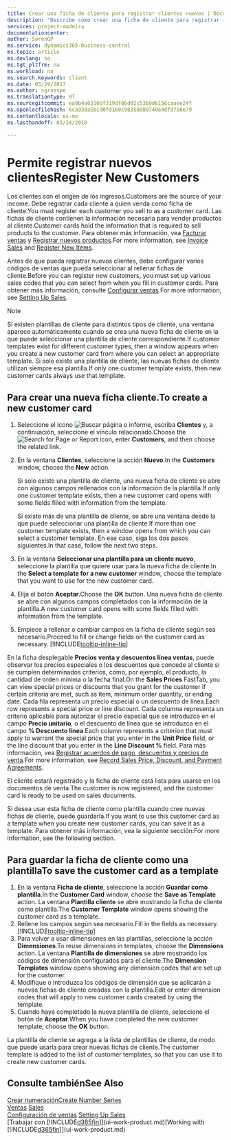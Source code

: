 ```yaml
---
title: Crear una ficha de cliente para registrar clientes nuevos | Documentos de Microsoft
description: "Describe cómo crear una ficha de cliente para registrar información acerca de cada cliente nuevo o existente a los que venda productos."
services: project-madeira
documentationcenter: 
author: SorenGP
ms.service: dynamics365-business-central
ms.topic: article
ms.devlang: na
ms.tgt_pltfrm: na
ms.workload: na
ms.search.keywords: client
ms.date: 03/29/2017
ms.author: sgroespe
ms.translationtype: HT
ms.sourcegitcommit: ea9b4a6310df319df06d02c53b9d6156caaee24f
ms.openlocfilehash: 6ca938a5bcd0fd160c98358d89740e4dfd756e79
ms.contentlocale: es-mx
ms.lasthandoff: 03/28/2018

---
```

# <a name="register-new-customers"></a><span data-ttu-id="fbfcf-103">Permite registrar nuevos clientes</span><span class="sxs-lookup"><span data-stu-id="fbfcf-103">Register New Customers</span></span>
<span data-ttu-id="fbfcf-104">Los clientes son el origen de los ingresos.</span><span class="sxs-lookup"><span data-stu-id="fbfcf-104">Customers are the source of your income.</span></span> <span data-ttu-id="fbfcf-105">Debe registrar cada cliente a quien venda como ficha de cliente.</span><span class="sxs-lookup"><span data-stu-id="fbfcf-105">You must register each customer you sell to as a customer card.</span></span> <span data-ttu-id="fbfcf-106">Las fichas de cliente contienen la información necesaria para vender productos al cliente.</span><span class="sxs-lookup"><span data-stu-id="fbfcf-106">Customer cards hold the information that is required to sell products to the customer.</span></span> <span data-ttu-id="fbfcf-107">Para obtener más información, vea [Facturar ventas](sales-how-invoice-sales.md) y [Registrar nuevos productos](inventory-how-register-new-items.md).</span><span class="sxs-lookup"><span data-stu-id="fbfcf-107">For more information, see [Invoice Sales](sales-how-invoice-sales.md) and [Register New Items](inventory-how-register-new-items.md).</span></span>  

<span data-ttu-id="fbfcf-108">Antes de que pueda registrar nuevos clientes, debe configurar varios códigos de ventas que pueda seleccionar al rellenar fichas de cliente.</span><span class="sxs-lookup"><span data-stu-id="fbfcf-108">Before you can register new customers, you must set up various sales codes that you can select from when you fill in customer cards.</span></span> <span data-ttu-id="fbfcf-109">Para obtener más información, consulte [Configurar ventas](sales-setup-sales.md).</span><span class="sxs-lookup"><span data-stu-id="fbfcf-109">For more information, see [Setting Up Sales](sales-setup-sales.md).</span></span>

> [!NOTE]  
>   <span data-ttu-id="fbfcf-110">Si existen plantillas de cliente para distintos tipos de cliente, una ventana aparece automáticamente cuando se crea una nueva ficha de cliente en la que puede seleccionar una plantilla de cliente correspondiente.</span><span class="sxs-lookup"><span data-stu-id="fbfcf-110">If customer templates exist for different customer types, then a window appears when you create a new customer card from where you can select an appropriate template.</span></span> <span data-ttu-id="fbfcf-111">Si solo existe una plantilla de cliente, las nuevas fichas de cliente utilizan siempre esa plantilla.</span><span class="sxs-lookup"><span data-stu-id="fbfcf-111">If only one customer template exists, then new customer cards always use that template.</span></span>

## <a name="to-create-a-new-customer-card"></a><span data-ttu-id="fbfcf-112">Para crear una nueva ficha cliente.</span><span class="sxs-lookup"><span data-stu-id="fbfcf-112">To create a new customer card</span></span>
1. <span data-ttu-id="fbfcf-113">Seleccione el icono ![Buscar página o informe](media/ui-search/search_small.png "icono Buscar página o informe"), escriba **Clientes** y, a continuación, seleccione el vínculo relacionado.</span><span class="sxs-lookup"><span data-stu-id="fbfcf-113">Choose the ![Search for Page or Report](media/ui-search/search_small.png "Search for Page or Report icon") icon, enter **Customers**, and then choose the related link.</span></span>  
2. <span data-ttu-id="fbfcf-114">En la ventana **Clientes**, seleccione la acción **Nuevo**.</span><span class="sxs-lookup"><span data-stu-id="fbfcf-114">In the **Customers** window, choose the **New** action.</span></span>

    <span data-ttu-id="fbfcf-115">Si solo existe una plantilla de cliente, una nueva ficha de cliente se abre con algunos campos rellenados con la información de la plantilla.</span><span class="sxs-lookup"><span data-stu-id="fbfcf-115">If only one customer template exists, then a new customer card opens with some fields filled with information from the template.</span></span>

    <span data-ttu-id="fbfcf-116">Si existe más de una plantilla de cliente, se abre una ventana desde la que puede seleccionar una plantilla de cliente.</span><span class="sxs-lookup"><span data-stu-id="fbfcf-116">If more than one customer template exists, then a window opens from which you can select a customer template.</span></span> <span data-ttu-id="fbfcf-117">En ese caso, siga los dos pasos siguientes.</span><span class="sxs-lookup"><span data-stu-id="fbfcf-117">In that case, follow the next two steps.</span></span>
3. <span data-ttu-id="fbfcf-118">En la ventana **Seleccionar una plantilla para un cliente nuevo**, seleccione la plantilla que quiere usar para la nueva ficha de cliente.</span><span class="sxs-lookup"><span data-stu-id="fbfcf-118">In the **Select a template for a new customer** window, choose the template that you want to use for the new customer card.</span></span>
4. <span data-ttu-id="fbfcf-119">Elija el botón **Aceptar**.</span><span class="sxs-lookup"><span data-stu-id="fbfcf-119">Choose the **OK** button.</span></span> <span data-ttu-id="fbfcf-120">Una nueva ficha de cliente se abre con algunos campos completados con la información de la plantilla.</span><span class="sxs-lookup"><span data-stu-id="fbfcf-120">A new customer card opens with some fields filled with information from the template.</span></span>  
5. <span data-ttu-id="fbfcf-121">Empiece a rellenar o cambiar campos en la ficha de cliente según sea necesario.</span><span class="sxs-lookup"><span data-stu-id="fbfcf-121">Proceed to fill or change fields on the customer card as necessary.</span></span> [!INCLUDE[tooltip-inline-tip](includes/tooltip-inline-tip_md.md)]

<span data-ttu-id="fbfcf-122">En la ficha desplegable **Precios venta y descuentos línea ventas**, puede observar los precios especiales o los descuentos que concede al cliente si se cumplen determinados criterios, como, por ejemplo, el producto, la cantidad de orden mínima o la fecha final.</span><span class="sxs-lookup"><span data-stu-id="fbfcf-122">On the **Sales Prices** FastTab, you can view special prices or discounts that you grant for the customer if certain criteria are met, such as item, minimum order quantity, or ending date.</span></span> <span data-ttu-id="fbfcf-123">Cada fila representa un precio especial o un descuento de línea.</span><span class="sxs-lookup"><span data-stu-id="fbfcf-123">Each row represents a special price or line discount.</span></span> <span data-ttu-id="fbfcf-124">Cada columna representa un criterio aplicable para autorizar el precio especial que se introduzca en el campo **Precio unitario**, o el descuento de línea que se introduzca en el campo **% Descuento línea**.</span><span class="sxs-lookup"><span data-stu-id="fbfcf-124">Each column represents a criterion that must apply to warrant the special price that you enter in the **Unit Price** field, or the line discount that you enter in the **Line Discount %** field.</span></span> <span data-ttu-id="fbfcf-125">Para más información, vea [Registrar acuerdos de pago, descuentos y precios de venta](sales-how-record-sales-price-discount-payment-agreements.md).</span><span class="sxs-lookup"><span data-stu-id="fbfcf-125">For more information, see [Record Sales Price, Discount, and Payment Agreements](sales-how-record-sales-price-discount-payment-agreements.md).</span></span>

<span data-ttu-id="fbfcf-126">El cliente estará registrado y la ficha de cliente está lista para usarse en los documentos de venta.</span><span class="sxs-lookup"><span data-stu-id="fbfcf-126">The customer is now registered, and the customer card is ready to be used on sales documents.</span></span>

<span data-ttu-id="fbfcf-127">Si desea usar esta ficha de cliente como plantilla cuando cree nuevas fichas de cliente, puede guardarla.</span><span class="sxs-lookup"><span data-stu-id="fbfcf-127">If you want to use this customer card as a template when you create new customer cards, you can save it as a template.</span></span> <span data-ttu-id="fbfcf-128">Para obtener más información, vea la siguiente sección:</span><span class="sxs-lookup"><span data-stu-id="fbfcf-128">For more information, see the following section.</span></span>

## <a name="to-save-the-customer-card-as-a-template"></a><span data-ttu-id="fbfcf-129">Para guardar la ficha de cliente como una plantilla</span><span class="sxs-lookup"><span data-stu-id="fbfcf-129">To save the customer card as a template</span></span>
1. <span data-ttu-id="fbfcf-130">En la ventana **Ficha de cliente**, seleccione la acción **Guardar como plantilla**.</span><span class="sxs-lookup"><span data-stu-id="fbfcf-130">In the **Customer Card** window, choose the **Save as Template** action.</span></span> <span data-ttu-id="fbfcf-131">La ventana **Plantilla cliente** se abre mostrando la ficha de cliente como plantilla.</span><span class="sxs-lookup"><span data-stu-id="fbfcf-131">The **Customer Template** window opens showing the customer card as a template.</span></span>
2. <span data-ttu-id="fbfcf-132">Rellene los campos según sea necesario.</span><span class="sxs-lookup"><span data-stu-id="fbfcf-132">Fill in the fields as necessary.</span></span> [!INCLUDE[tooltip-inline-tip](includes/tooltip-inline-tip_md.md)]
3. <span data-ttu-id="fbfcf-133">Para volver a usar dimensiones en las plantillas, seleccione la acción **Dimensiones**.</span><span class="sxs-lookup"><span data-stu-id="fbfcf-133">To reuse dimensions in templates, choose the **Dimensions** action.</span></span> <span data-ttu-id="fbfcf-134">La ventana **Plantilla de dimensiones** se abre mostrando los códigos de dimensión configurados para el cliente.</span><span class="sxs-lookup"><span data-stu-id="fbfcf-134">The **Dimension Templates** window opens showing any dimension codes that are set up for the customer.</span></span>
4. <span data-ttu-id="fbfcf-135">Modifique o introduzca los códigos de dimensión que se aplicarán a nuevas fichas de cliente creadas con la plantilla.</span><span class="sxs-lookup"><span data-stu-id="fbfcf-135">Edit or enter dimension codes that will apply to new customer cards created by using the template.</span></span>  
5. <span data-ttu-id="fbfcf-136">Cuando haya completado la nueva plantilla de cliente, seleccione el botón de **Aceptar**.</span><span class="sxs-lookup"><span data-stu-id="fbfcf-136">When you have completed the new customer template, choose the **OK** button.</span></span>

<span data-ttu-id="fbfcf-137">La plantilla de cliente se agrega a la lista de plantillas de cliente, de modo que puede usarla para crear nuevas fichas de cliente.</span><span class="sxs-lookup"><span data-stu-id="fbfcf-137">The customer template is added to the list of customer templates, so that you can use it to create new customer cards.</span></span>

## <a name="see-also"></a><span data-ttu-id="fbfcf-138">Consulte también</span><span class="sxs-lookup"><span data-stu-id="fbfcf-138">See Also</span></span>
[<span data-ttu-id="fbfcf-139">Crear numeración</span><span class="sxs-lookup"><span data-stu-id="fbfcf-139">Create Number Series</span></span>](ui-create-number-series.md)  
<span data-ttu-id="fbfcf-140">[Ventas](sales-manage-sales.md)  </span><span class="sxs-lookup"><span data-stu-id="fbfcf-140">[Sales](sales-manage-sales.md)  </span></span>  
<span data-ttu-id="fbfcf-141">[Configuración de ventas](sales-setup-sales.md)  </span><span class="sxs-lookup"><span data-stu-id="fbfcf-141">[Setting Up Sales](sales-setup-sales.md)  </span></span>  
<span data-ttu-id="fbfcf-142">[Trabajar con [!INCLUDE[d365fin](includes/d365fin_md.md)]](ui-work-product.md)</span><span class="sxs-lookup"><span data-stu-id="fbfcf-142">[Working with [!INCLUDE[d365fin](includes/d365fin_md.md)]](ui-work-product.md)</span></span>

